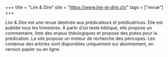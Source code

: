 +++
title = "Lire & Dire"
site = "https://www.lire-et-dire.ch/"
tags = ["revue"]
+++

*Lire & Dire* est une revue destinée aux prédicateurs et prédicatrices. Elle est publiée tous les trimestres. À partir d’un texte biblique, elle propose un commentaire, liste des enjeux théologiques et propose des pistes pour la prédication. Le site propose un moteur de recherche des péricopes. Les contenus des articles sont disponibles uniquement sur abonnement, en version papier ou en ligne.
